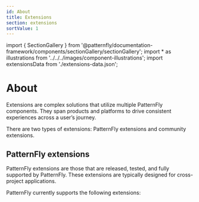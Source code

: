 ```yaml
---
id: About
title: Extensions
section: extensions
sortValue: 1
---
```


import { SectionGallery } from '@patternfly/documentation-framework/components/sectionGallery/sectionGallery';
import * as illustrations from '../../../images/component-illustrations';
import extensionsData from './extensions-data.json';

# About

Extensions are complex solutions that utilize multiple PatternFly components. They span products and platforms to drive consistent experiences across a user’s journey.

There are two types of extensions: PatternFly extensions and community extensions.

## PatternFly extensions

PatternFly extensions are those that are released, tested, and fully supported by PatternFly. These extensions are typically designed for cross-project applications.

PatternFly currently supports the following extensions:

<SectionGallery
  section="extensions"
  galleryItemsData={extensionsData}
  placeholderText="Search extensions by name"
  parseSubsections={false}
  defaultLayout="list"
  includeSubsections={true}
/>

